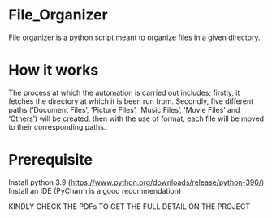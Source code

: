 # File_Organizer
File organizer is a python script meant to organize files in a given directory.

# How it works
The process at which the automation is carried out includes; 
firstly, it fetches the directory at which it is been run from. 
Secondly, five different paths (‘Document Files’, ‘Picture Files’, ‘Music Files’, ‘Movie Files’ and ‘Others’) will be created, 
then with the use of format, each file will be moved to their corresponding paths.

# Prerequisite
Install python 3.9 (https://www.python.org/downloads/release/python-396/)
Install an IDE (PyCharm is a good recommendation)

KINDLY CHECK THE PDFs TO GET THE FULL DETAIL ON THE PROJECT

